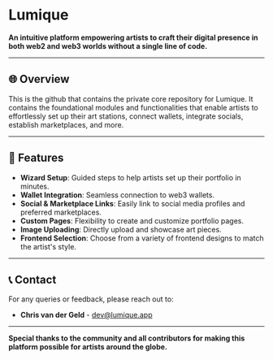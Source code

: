 # Lumique

**An intuitive platform empowering artists to craft their digital presence in both web2 and web3 worlds without a single line of code.**

---

## 🌐 Overview

This is the github that contains the private core repository for Lumique. It contains the foundational modules and functionalities that enable artists to effortlessly set up their art stations, connect wallets, integrate socials, establish marketplaces, and more.

---

## 🚀 Features

- **Wizard Setup**: Guided steps to help artists set up their portfolio in minutes.
- **Wallet Integration**: Seamless connection to web3 wallets.
- **Social & Marketplace Links**: Easily link to social media profiles and preferred marketplaces.
- **Custom Pages**: Flexibility to create and customize portfolio pages.
- **Image Uploading**: Directly upload and showcase art pieces.
- **Frontend Selection**: Choose from a variety of frontend designs to match the artist's style.

---

## 📞 Contact

For any queries or feedback, please reach out to:

- **Chris van der Geld** - dev@lumique.app

---

**Special thanks to the community and all contributors for making this platform possible for artists around the globe.**
